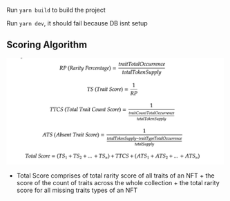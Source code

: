 Run `yarn build` to build the project

Run `yarn dev`, it should fail because DB isnt setup

## Scoring Algorithm

![picture](./public/scoring_algo.png)

- Total Score comprises of total rarity score of all traits of an NFT + the score of the count of traits across the whole collection + the total rarity score for all missing traits types of an NFT
